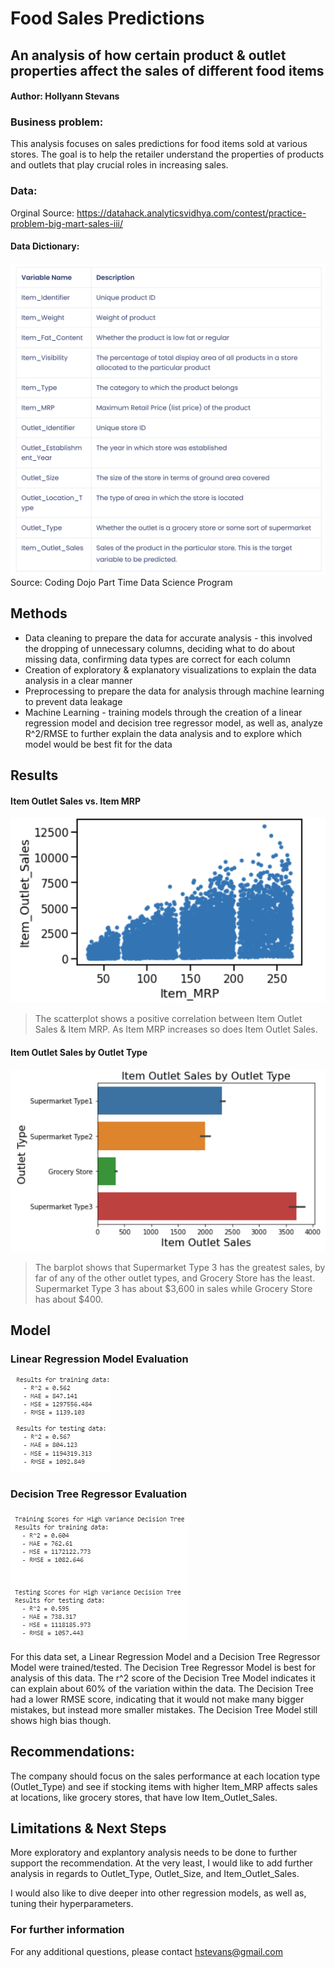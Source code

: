 # Food Sales Predictions
## An analysis of how certain product & outlet properties affect the sales of different food items

#### Author: Hollyann Stevans

### Business problem:

This analysis focuses on sales predictions for food items sold at various stores. The goal is to help the retailer understand the properties of products and outlets that play crucial roles in increasing sales.


### Data:

Orginal Source: https://datahack.analyticsvidhya.com/contest/practice-problem-big-mart-sales-iii/

#### Data Dictionary:
![Model](https://github.com/hstevans/Food-Sales-Predictions/blob/main/Food%20Sales%20Predictions%20Data%20Dictionary.png)
Source: Coding Dojo Part Time Data Science Program

## Methods
- Data cleaning to prepare the data for accurate analysis - this involved the dropping of unnecessary columns, deciding what to do about missing data, confirming data types are correct for each column
- Creation of exploratory & explanatory visualizations to explain the data analysis in a clear manner 
- Preprocessing to prepare the data for analysis through machine learning to prevent data leakage
- Machine Learning - training models through the creation of a linear regression model and decision tree regressor model, as well as, analyze R^2/RMSE to further explain the data analysis and to explore which model would be best fit for the data

## Results

#### Item Outlet Sales vs. Item MRP
![Model](https://github.com/hstevans/Food-Sales-Predictions/blob/main/Item%20Outlet%20Sales%20vs.%20MRP.png)

> The scatterplot shows a positive correlation between Item Outlet Sales & Item MRP. As Item MRP increases so does Item Outlet Sales.

#### Item Outlet Sales by Outlet Type
![Model](https://github.com/hstevans/Food-Sales-Predictions/blob/main/Item%20Outlet%20Sales%20by%20Outlet%20Type.png)


> The barplot shows that Supermarket Type 3 has the greatest sales, by far of any of the other outlet types, and Grocery Store has the least.  Supermarket Type 3 has about $3,600 in sales while Grocery Store has about $400.  

## Model

### Linear Regression Model Evaluation
![Model](https://github.com/hstevans/Food-Sales-Predictions/blob/main/Linear%20Regression%20Model%20Results.png)

### Decision Tree Regressor Evaluation
![Model](https://github.com/hstevans/Food-Sales-Predictions/blob/main/Decision%20Tree%20Regressor%20Results.png)

For this data set, a Linear Regression Model and a Decision Tree Regressor Model were trained/tested.  The Decision Tree Regressor Model is best for analysis of this data.  The r^2 score of the Decision Tree Model indicates it can explain about 60% of the variation within the data.  The Decision Tree had a lower RMSE score, indicating that it would not make many bigger mistakes, but instead more smaller mistakes.   The Decision Tree Model still shows high bias though. 





## Recommendations:

The company should focus on the sales performance at each location type (Outlet_Type) and see if stocking items with higher Item_MRP affects sales at locations, like grocery stores, that have low Item_Outlet_Sales.



## Limitations & Next Steps

More exploratory and explantory analysis needs to be done to further support the recommendation.  At the very least, I would like to add further analysis in regards to Outlet_Type, Outlet_Size, and Item_Outlet_Sales.

I would also like to dive deeper into other regression models, as well as, tuning their hyperparameters.


### For further information


For any additional questions, please contact hstevans@gmail.com
